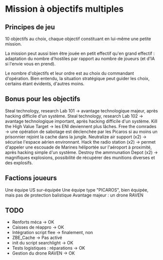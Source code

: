 # Mission à objectifs multiples

## Principes de jeu

10 objectifs au choix, chaque objectif constituant en lui-même une petite mission.

La mission peut aussi bien être jouée en petit effectif qu'en grand effectif : adaptation du nombre d'hostiles par rapport au nombre de joueurs (et d'IA si l'envie vous en prend).

Le nombre d'objectifs et leur ordre est au choix du commandant d'opération. Bien entendu, la situation stratégique peut guider les choix, certains étant évidents, d'autres moins.

## Bonus pour les objectifs

Steal technology, research Lab 101 -> avantage technologique majeur, après hacking difficile d'un système.
Steal technology, research Lab 102 -> avantage technologique important, après hacking difficile d'un système.
Kill the High Value Target -> les ENI deviennent plus lâches.
Free the comrades -> une opération de sabotage est déclenchée par les Picaros si au moins un prisonnier rejoint la cache dans la jungle.
Neutralize air support (x2) -> sécurise l'espace aérien environnant.
Hack the radio station (x2) -> permet d'appeler une escouade de Marines héliportée sur l'aéroport à proximité, après hacking simple d'un système.
Destroy the ammnunation Depot (x2) -> magnifiques explosions, possibilité de récupérer des munitions diverses et des explosifs.

## Factions joueurs

Une équipe US sur-équipée
Une équipe type "PICAROS", bien équipée, mais pas de protection balistique
Avantage majeur : un drone RAVEN

## TODO

- Renforts méca -> OK
- Caisses de réappro -> OK
- Intégration script flee -> finalement, non
- ZBE_Cache -> Pas activé
- init du script searchlight -> OK
- Tests logistiques : réparations -> OK
- Gestion du drone RAVEN -> OK

